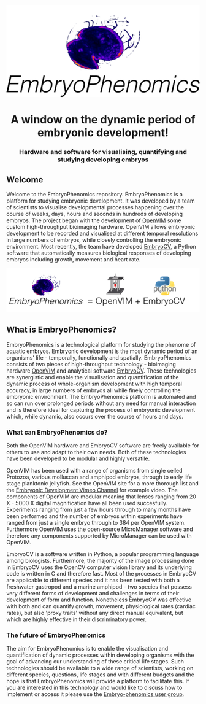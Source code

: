 <p align="center">
<img src="assets/embryophenomicslogo.png" width="600"/>
<h1 align="center">A window on the dynamic period of embryonic development!</h1>
<h3 align="center">Hardware and software for visualising, quantifying and studying developing embryos</h3>
</p>

## Welcome
Welcome to the EmbryoPhenomics repository. EmbryoPhenomics is a platform for studying embryonic development. It was developed by a team of scientists to visualise developmental processes happening over the course of weeks, days, hours and seconds in hundreds of developing embryos. The project began with the development of [OpenVIM](http://www.openvim.org) some custom high-throughput bioimaging hardware. OpenVIM allows embryonic development to be recorded and visualised at different temporal resolutions in large numbers of embryos, while closely controlling the embryonic environment. Most recently, the team have developed [EmbryoCV](http://www.embryocv.org), a Python software that automatically measures biological responses of developing embryos including growth, movement and heart rate.

<img src="assets/EmbryoPhenomicsLogic.png" width="800"/>

## What is EmbryoPhenomics?
EmbryoPhenomics is a technological platform for studying the phenome of aquatic embryos. Embryonic development is the most dynamic period of an organisms' life - temporally, functionally and spatially. EmbryoPhenomics consists of two pieces of high-throughput technology - bioimaging hardware [OpenVIM](http://www.openvim.org) and analytical software [EmbryoCV](http://www.embryocv.org). These technologies are synergistic and enable the visualisation and quantification of the dynamic process of whole-organism development with high temporal accuracy, in large numbers of embryos all while finely controlling the embryonic environment. The EmbryoPhenomics platform is automated and so can run over prolonged periods without any need for manual interaction and is therefore ideal for capturing the process of embryonic development which, while dynamic, also occurs over the course of hours and days.

### What can EmbryoPhenomics do?
Both the OpenVIM hardware and EmbryoCV software are freely available for others to use and adapt to their own needs. Both of these technologies have been developed to be modular and highly versatile. 

OpenVIM has been used with a range of organisms from single celled Protozoa, various molluscan and amphipod embryos, through to early life stage planktonic jellyfish. See the OpenVIM site for a more thorough list and the [Embryonic Development Vimeo Channel](http://www.vimeo.com/channels/embryonicdevelopment) for example video. The components of OpenVIM are modular meaning that lenses ranging from 20 X - 5000 X digital magnification have all been used succesfully. Experiments ranging from just a few hours through to many months have been performed and the number of embryos within experiments have ranged from just a single embryo through to 384 per OpenVIM system. Furthermore OpenVIM uses the open-source MicroManager software and therefore any components supported by MicroManager can be used with OpenVIM.

EmbryoCV is a software written in Python, a popular programming language among biologists. Furthermore, the majority of the image processing done in EmbryoCV uses the OpenCV computer vision library and its underlying code is written in C and therefore fast. Most of the processes in EmbryoCV are applicable to different species and it has been tested with both a freshwater gastropod and a marine amphipod - two species that possess very different forms of development and challenges in terms of their development of form and function. Nonetheless EmbryoCV was effective with both and can quantify growth, movement, physiological rates (cardiac rates), but also 'proxy traits' without any direct manual equivalent, but which are highly effective in their discriminatory power.

### The future of EmbryoPhenomics
The aim for EmbryoPhenomics is to enable the visualisation and quantification of dynamic processes within developing organisms with the goal of advancing our understanding of these critical life stages. Such technologies should be available to a wide range of scientists, working on different species, questions, life stages and with different budgets and the hope is that EmbryoPhenomics will provide a platform to facilitate this. If you are interested in this technology and would like to discuss how to implement or access it please use the [Embryo-phenomics user group](https://groups.google.com/forum/#!forum/embryo-phenomics).
